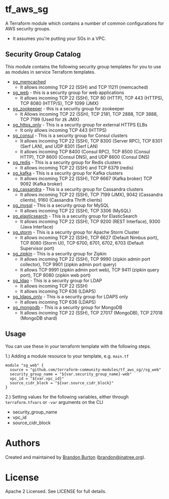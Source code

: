 tf_aws_sg
======================

A Terraform module which contains a number of common configurations for AWS security groups.
* It assumes you're putting your SGs in a VPC.

Security Group Catalog
----------------------

This module contains the following security group templates for you to use as modules in
service Terraform templates.

- [sg_memcached](https://github.com/terraform-community-modules/tf_aws_sg/tree/master/sg_memcached)
    - It allows incoming TCP 22 (SSH) and TCP 11211 (memcached)
- [sg_web](https://github.com/terraform-community-modules/tf_aws_sg/tree/master/sg_web) - this is a security group for web applications
    - It allows incoming TCP 22 (SSH), TCP 80 (HTTP), TCP 443 (HTTPS), TCP 8080 (HTTP/S), TCP 1099 (JMX)
- [sg_zookeeper](https://github.com/terraform-community-modules/tf_aws_sg/tree/master/sg_zookeeper) - this is a security group for zookeeper
    - It Allows incoming TCP 22 (SSH), TCP 2181, TCP 2888, TCP 3888, TCP 7199 (Used for zk JMX)
- [sg_https_only](https://github.com/terraform-community-modules/tf_aws_sg/tree/master/sg_https_only) - This is a security group for external HTTPS ELBs
    - It only allows incoming TCP 443 (HTTPS)
- [sg_consul](https://github.com/terraform-community-modules/tf_aws_sg/tree/master/sg_consul) - This is a security group for Consul clusters
    - It allows incoming TCP 22 (SSH), TCP 8300 (Server RPC), TCP 8301 (Serf LAN), and UDP 8301 (Serf LAN)
    - It allows incoming TCP 8400 (Consul RPC), TCP 8500 (Consul HTTP), TCP 8600 (Consul DNS), and UDP 8600 (Consul DNS)
- [sg_redis](https://github.com/terraform-community-modules/tf_aws_sg/tree/master/sg_redis) - This is a security group for Redis clusters
    - It allows incoming TCP 22 (SSH) and TCP 6379 (redis)
- [sg_kafka](https://github.com/terraform-community-modules/tf_aws_sg/tree/master/sg_kafka) - This is a security group for Kafka clusters
    - It allows incoming TCP 22 (SSH), TCP 6667 (Kafka broker) TCP 9092 (Kafka broker)
- [sg_cassandra](https://github.com/terraform-community-modules/tf_aws_sg/tree/master/sg_cassandra) - This is a security group for Cassandra clusters
    - It allows incoming TCP 22 (SSH), TCP 7199 (JMX), 9042 (Cassandra clients), 9160 (Cassandra Thrift clients)
- [sg_mysql](https://github.com/terraform-community-modules/tf_aws_sg/tree/master/sg_mysql) - This is a security group for MySQL
    - It allows incoming TCP 22 (SSH), TCP 3306 (MySQL)
- [sg_elasticsearch](https://github.com/terraform-community-modules/tf_aws_sg/tree/master/sg_elasticsearch) - This is a security group for ElasticSearch
    - It allows incoming TCP 22 (SSH), TCP 9200 (REST Interface), 9300 (Java Interface)
- [sg_storm](https://github.com/terraform-community-modules/tf_aws_sg/tree/master/sg_storm) - This is a security group for Apache Storm Cluster
    - It allows incoming TCP 22 (SSH), TCP 6627 (Default Nimbus port), TCP 8080 (Storm UI), TCP 6700, 6701, 6702, 6703 (Default Supervisor port)
- [sg_zipkin](https://github.com/terraform-community-modules/tf_aws_sg/tree/master/sg_zipkin) - This is a security group for Zipkin
    - It allows incoming TCP 22 (SSH), TCP 9990 (zipkin admin port collector), TCP 9901 (zipkin admin port query)
    - It allows TCP 9991 (zipkin admin port web), TCP 9411 (zipkin query port), TCP 8080 (zipkin web port)
- [sg_ldap](https://github.com/terraform-community-modules/tf_aws_sg/tree/master/sg_ldap) - This is a security group for LDAP
    - It allows incoming TCP 22 (SSH)
    - It allows incoming TCP 636 (LDAPS)
- [sg_ldaps_only](https://github.com/terraform-community-modules/tf_aws_sg/tree/master/sg_ldaps_only) - This is a security group for LDAPS only
    - It allows incoming TCP 636 (LDAPS)
- [sg_mongodb](https://github.com/terraform-community-modules/tf_aws_sg/tree/master/sg_mongodb) - This is a security group for MongoDB
    - It allows incoming TCP 22 (SSH), TCP 27017 (MongoDB), TCP 27018 (MongoDB shard)


Usage
------

You can use these in your terraform template with the following steps.

1.) Adding a module resource to your template, e.g. `main.tf`

```
module "sg_web" {
  source = "github.com/terraform-community-modules/tf_aws_sg//sg_web"
  security_group_name = "${var.security_group_name}-web"
  vpc_id = "${var.vpc_id}"
  source_cidr_block = "${var.source_cidr_block}"
}
```

2.) Setting values for the following variables, either through `terraform.tfvars` or `-var` arguments on the CLI

- security_group_name
- vpc_id
- source_cidr_block

Authors
=======

Created and maintained by [Brandon Burton](https://github.com/solarce)
(brandon@inatree.org).

License
=======

Apache 2 Licensed. See LICENSE for full details.
